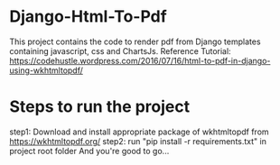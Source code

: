 # Django-Html-To-Pdf
This project contains the code to render pdf from Django templates containing javascript, css and ChartsJs.
Reference Tutorial: https://codehustle.wordpress.com/2016/07/16/html-to-pdf-in-django-using-wkhtmltopdf/

# Steps to run the project
step1: Download and install appropriate package of wkhtmltopdf from https://wkhtmltopdf.org/
step2: run "pip install -r requirements.txt" in project root folder
And you're good to go...
